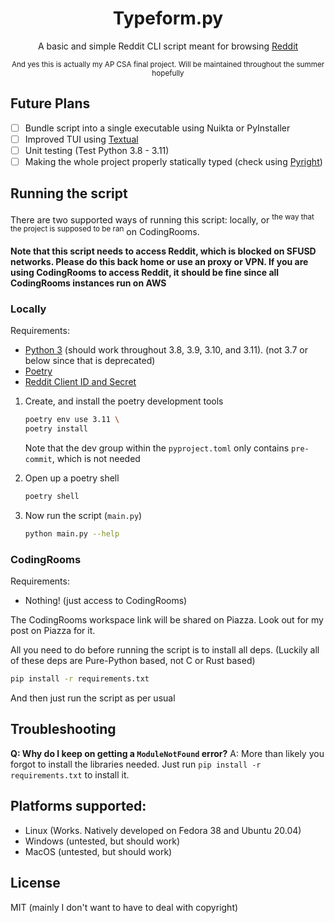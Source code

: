 <div align=center>

# Typeform.py

A basic and simple Reddit CLI script meant for browsing [Reddit](https://reddit.com)

<sup>And yes this is actually my AP CSA final project. Will be maintained throughout the summer hopefully</sup>

<div align=left>

## Future Plans

- [ ] Bundle script into a single executable using Nuikta or PyInstaller 
- [ ] Improved TUI using [Textual](https://textual.textualize.io/)
- [ ] Unit testing (Test Python 3.8 - 3.11)
- [ ] Making the whole project properly statically typed (check using [Pyright](https://pypi.org/project/pyright/))

## Running the script

There are two supported ways of running this script: locally, or <sup>the way that the project is supposed to be ran</sup> on CodingRooms.

**Note that this script needs to access Reddit, which is blocked on SFUSD networks. Please do this back home or use an proxy or VPN. If you are using CodingRooms to access Reddit, it should be fine since all CodingRooms instances run on AWS**

### Locally


Requirements:

- [Python 3](https://www.python.org/) (should work throughout 3.8, 3.9, 3.10, and 3.11). (not 3.7 or below since that is deprecated)
- [Poetry](https://python-poetry.org/)
- [Reddit Client ID and Secret](https://www.reddit.com/prefs/apps)

1. Create, and install the poetry development tools

    ```bash
    poetry env use 3.11 \
    poetry install
    ```
    Note that the dev group within the `pyproject.toml` only contains `pre-commit`, which is not needed

2. Open up a poetry shell

    ```bash
    poetry shell
    ```

3. Now run the script (`main.py`)

    ```bash
    python main.py --help
    ```


### CodingRooms

Requirements:
- Nothing! (just access to CodingRooms)

The CodingRooms workspace link will be shared on Piazza. Look out for my post on Piazza for it.

All you need to do before running the script is to install all deps. (Luckily all of these deps are Pure-Python based, not C or Rust based)

```bash
pip install -r requirements.txt
```

And then just run the script as per usual

## Troubleshooting

**Q: Why do I keep on getting a `ModuleNotFound` error?**
A: More than likely you forgot to install the libraries needed. Just run `pip install -r requirements.txt` to install it.

## Platforms supported:
- Linux (Works. Natively developed on Fedora 38 and Ubuntu 20.04)
- Windows (untested, but should work)
- MacOS (untested, but should work)

## License

MIT (mainly I don't want to have to deal with copyright)